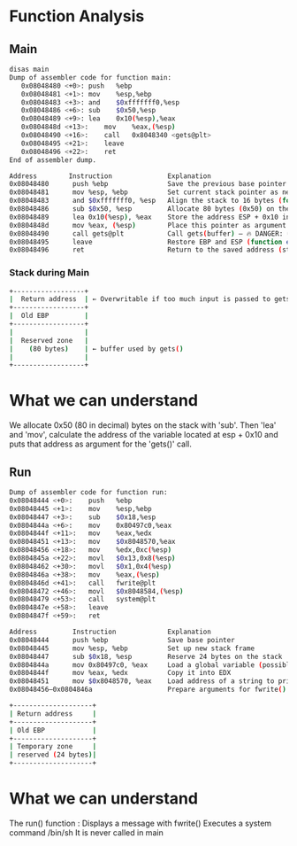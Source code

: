 # Function Analysis

## Main
```bash 
disas main
Dump of assembler code for function main:
   0x08048480 <+0>:	push   %ebp
   0x08048481 <+1>:	mov    %esp,%ebp
   0x08048483 <+3>:	and    $0xfffffff0,%esp
   0x08048486 <+6>:	sub    $0x50,%esp
   0x08048489 <+9>:	lea    0x10(%esp),%eax
   0x0804848d <+13>:	mov    %eax,(%esp)
   0x08048490 <+16>:	call   0x8048340 <gets@plt>
   0x08048495 <+21>:	leave  
   0x08048496 <+22>:	ret    
End of assembler dump.
```


```bash
Address        Instruction              Explanation
0x08048480	    push %ebp	            Save the previous base pointer
0x08048481	    mov %esp, %ebp	        Set current stack pointer as new base pointer
0x08048483	    and $0xfffffff0, %esp	Align the stack to 16 bytes (for performance optimization)
0x08048486	    sub $0x50, %esp	        Allocate 80 bytes (0x50) on the stack for local variables
0x08048489	    lea 0x10(%esp), %eax	Store the address ESP + 0x10 in EAX (→ pointer to buffer)
0x0804848d	    mov %eax, (%esp)	    Place this pointer as argument for gets()
0x08048490	    call gets@plt	        Call gets(buffer) — 🔥 DANGER: unsafe function
0x08048495	    leave	                Restore EBP and ESP (function epilogue)
0x08048496	    ret	                    Return to the saved address (stored on the stack)
```

### Stack during Main

```bash
+------------------+
|  Return address  | ← Overwritable if too much input is passed to gets()
+------------------+
|  Old EBP         |
+------------------+
|                  |
|  Reserved zone   |
|    (80 bytes)    | ← buffer used by gets()
|                  |
+------------------+
```

# What we can understand
We allocate 0x50 (80 in decimal) bytes on the stack with 'sub'. 
Then 'lea' and 'mov', calculate the address of the variable located at esp + 0x10 and puts that address as argument for the 'gets()' call. 


## Run

```bash
Dump of assembler code for function run:
0x08048444 <+0>:	push   %ebp
0x08048445 <+1>:	mov    %esp,%ebp
0x08048447 <+3>:	sub    $0x18,%esp
0x0804844a <+6>:	mov    0x80497c0,%eax
0x0804844f <+11>:	mov    %eax,%edx
0x08048451 <+13>:	mov    $0x8048570,%eax
0x08048456 <+18>:	mov    %edx,0xc(%esp)
0x0804845a <+22>:	movl   $0x13,0x8(%esp)
0x08048462 <+30>:	movl   $0x1,0x4(%esp)
0x0804846a <+38>:	mov    %eax,(%esp)
0x0804846d <+41>:	call   fwrite@plt
0x08048472 <+46>:	movl   $0x8048584,(%esp)
0x08048479 <+53>:	call   system@plt
0x0804847e <+58>:	leave  
0x0804847f <+59>:	ret
```

```bash
Address	        Instruction	            Explanation
0x08048444	    push %ebp	            Save base pointer
0x08048445	    mov %esp, %ebp	        Set up new stack frame
0x08048447	    sub $0x18, %esp	        Reserve 24 bytes on the stack
0x0804844a	    mov 0x80497c0, %eax	    Load a global variable (possibly stdout or a string)
0x0804844f	    mov %eax, %edx	        Copy it into EDX
0x08048451	    mov $0x8048570, %eax	Load address of a string to print (format string?)
0x08048456–0x0804846a	                Prepare arguments for fwrite()
```


```bash
+--------------------+
| Return address     |
+--------------------+
| Old EBP            |
+--------------------+
| Temporary zone     |
| reserved (24 bytes)|
+--------------------+
```

# What we can understand
The run() function :
Displays a message with fwrite()
Executes a system command /bin/sh
It is never called in main